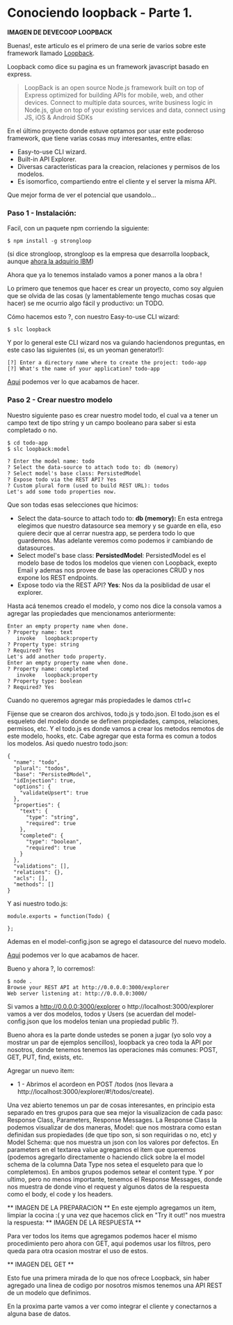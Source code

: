 # Conociendo loopback - Parte 1.

**IMAGEN DE DEVECOOP LOOPBACK**

Buenas!, este articulo es el primero de una serie de varios sobre este framework llamado [Loopback].

Loopback como dice su pagina es un framework javascript basado en express. 
> LoopBack is an open source Node.js framework built on top of Express optimized for building APIs for mobile, web, and other devices. Connect to multiple data sources, write business logic in Node.js, glue on top of your existing services and data, connect using JS, iOS & Android SDKs

En el último proyecto donde estuve optamos por usar este poderoso framework, que tiene varias cosas muy interesantes, entre ellas:
- Easy-to-use CLI wizard.
- Built-in API Explorer.
- Diversas caracteristicas para la creacion, relaciones y permisos de los modelos.
- Es isomorfico, compartiendo entre el cliente y el server la misma API.

Que mejor forma de ver el potencial que usandolo...

### Paso 1 - Instalación:

Facil, con un paquete npm corriendo la siguiente:
```
$ npm install -g strongloop
```
(si dice strongloop, strongloop es la empresa que desarrolla loopback, aunque [ahora la adquirio IBM][df2])

Ahora que ya lo tenemos instalado vamos a poner manos a la obra !

Lo primero que tenemos que hacer es crear un proyecto, como soy alguien que se olvida de las cosas (y lamentablemente tengo muchas cosas que hacer) se me ocurrio algo fácil y productivo: un TODO.

Cómo hacemos esto ?, con nuestro Easy-to-use CLI wizard:
```
$ slc loopback
```
Y por lo general este CLI wizard nos va guiando haciendonos preguntas, en este caso las siguientes (si, es un yeoman generator!):
```
[?] Enter a directory name where to create the project: todo-app
[?] What's the name of your application? todo-app
```

[Aqui][step0] podemos ver lo que acabamos de hacer.

### Paso 2 - Crear nuestro modelo
Nuestro siguiente paso es crear nuestro model todo, el cual va a tener un campo text de tipo string y un campo booleano para saber si esta completado o no.
```
$ cd todo-app
$ slc loopback:model
```
```
? Enter the model name: todo
? Select the data-source to attach todo to: db (memory)
? Select model's base class: PersistedModel
? Expose todo via the REST API? Yes
? Custom plural form (used to build REST URL): todos
Let's add some todo properties now.
```

Que son todas esas selecciones que hicimos:
- Select the data-source to attach todo to: **db (memory):** En esta entrega elegimos que nuestro datasource sea memory y se guarde en ella, eso quiere decir que al cerrar nuestra app, se perdera todo lo que guardemos. Mas adelante veremos como podemos ir cambiando de datasources.
- Select model's base class: **PersistedModel**: PersistedModel es el modelo base de todos los modelos que vienen con Loopback, exepto Email y ademas nos provee de base las operaciones CRUD y nos expone los REST endpoints.
- Expose todo via the REST API? **Yes**: Nos da la posiblidad de usar el explorer.

Hasta acá tenemos creado el modelo, y como nos dice la consola vamos a agregar las propiedades que mencionamos anteriormente:

```
Enter an empty property name when done.
? Property name: text
   invoke   loopback:property
? Property type: string
? Required? Yes
Let's add another todo property.
Enter an empty property name when done.
? Property name: completed
   invoke   loopback:property
? Property type: boolean
? Required? Yes
```
Cuando no queremos agregar más propiedades le damos ctrl+c

Fijense que se crearon dos archivos, todo.js y todo.json. El todo.json es el esqueleto del modelo donde se definen propiedades, campos, relaciones, permisos, etc. Y el todo.js es donde vamos a crear los metodos remotos de este modelo, hooks, etc.
Cabe agregar que esta forma es comun a todos los modelos.
Asi quedo nuestro todo.json:
```
{
  "name": "todo",
  "plural": "todos",
  "base": "PersistedModel",
  "idInjection": true,
  "options": {
    "validateUpsert": true
  },
  "properties": {
    "text": {
      "type": "string",
      "required": true
    },
    "completed": {
      "type": "boolean",
      "required": true
    }
  },
  "validations": [],
  "relations": {},
  "acls": [],
  "methods": []
}
```
Y asi nuestro todo.js:
```
module.exports = function(Todo) {

};
```
Ademas en el model-config.json se agrego el datasource del nuevo modelo.

[Aqui][step1] podemos ver lo que acabamos de hacer.

Bueno y ahora ?, lo corremos!:
```
$ node .
Browse your REST API at http://0.0.0.0:3000/explorer
Web server listening at: http://0.0.0.0:3000/
```

Si vamos a http://0.0.0.0:3000/explorer o http://localhost:3000/explorer vamos a ver dos modelos, todos y Users (se acuerdan del model-config.json que los modelos tenian una propiedad public ?).

Bueno ahora es la parte donde ustedes se ponen a jugar (yo solo voy a mostrar un par de ejemplos sencillos), loopback ya creo toda la API por nosotros, donde tenemos tenemos las operaciones más comunes: POST, GET, PUT, find, exists, etc.

Agregar un nuevo item:
 - 1 - Abrimos el acordeon en POST /todos (nos llevara a http://localhost:3000/explorer/#!/todos/create). 

 Una vez abierto tenemos un par de cosas interesantes, en principio esta separado en tres grupos para que sea mejor la visualizacion de cada paso: Response Class, Parameters, Response Messages.
 La Response Class la podemos visualizar de dos maneras, Model: que nos mostrara como estan definidan sus propiedades (de que tipo son, si son requiridas o no, etc) y Model Schema: que nos muestra un json con los valores por defectos.
 En parameters en el textarea value agregamos el item que queremos (podemos agregarlo directamente o haciendo click sobre la el model schema de la columna Data Type nos setea el esqueleto para que lo completemos).
 En ambos grupos podemos setear el content type.
 Y por ultimo, pero no menos importante, tenemos el Response Messages, donde nos muestra de donde vino el request y algunos datos de la respuesta como el body, el code y los headers.

 ** IMAGEN DE LA PREPARACION **
 En este ejemplo agregamos un item, limpiar la cocina :( y una vez que hacemos click en "Try it out!" nos muestra la respuesta:
 ** IMAGEN DE LA RESPUESTA **

Para ver todos los items que agregamos podemos hacer el mismo procedimiento pero ahora con GET, aqui podemos usar los filtros, pero queda para otra ocasion mostrar el uso de estos.

** IMAGEN DEL GET **

Esto fue una primera mirada de lo que nos ofrece Loopback, sin haber agregado una linea de codigo por nosotros mismos tenemos una API REST de un modelo que definimos.

En la proxima parte vamos a ver como integrar el cliente y conectarnos a alguna base de datos.

   [Loopback]: <http://loopback.io/>
   [df2]:https://strongloop.com/strongblog/ibm-express-loopback-node-js/
   [step0]: https://github.com/Fblind/loopback-todo-example/tree/step-0
   [step1]:https://github.com/Fblind/loopback-todo-example/tree/step-1